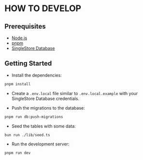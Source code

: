 # HOW TO DEVELOP

## Prerequisites

- [Node.js](https://nodejs.org/en/)
- [pnpm](https://pnpm.io/installation)
- [SingleStore Database](https://www.singlestore.com)

## Getting Started

- Install the dependencies:

```bash
pnpm install
```

- Create a `.env.local` file similar to `.env.local.example` with your SingleStore Database credentials.

- Push the migrations to the database:

```bash
pnpm run db:push-migrations
```

- Seed the tables with some data:

```bash
bun run ./lib/seed.ts
```

- Run the development server:

```bash
pnpm run dev
```

